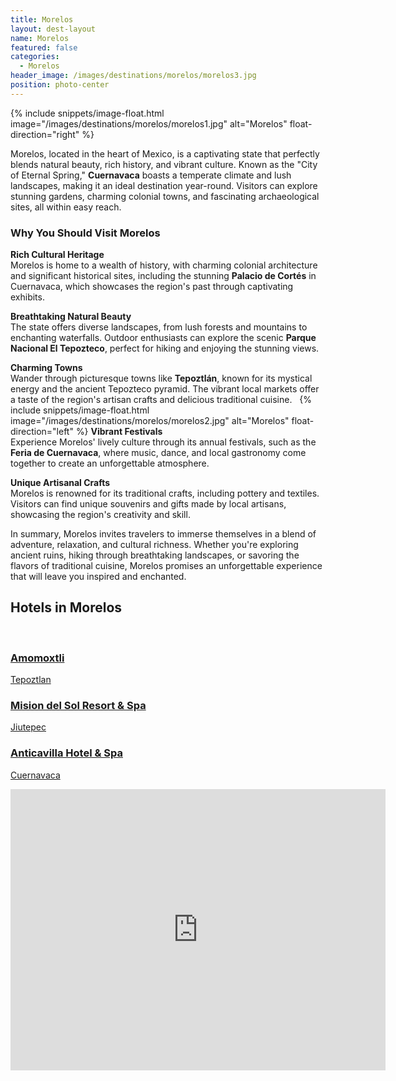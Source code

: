 ```yaml
---
title: Morelos
layout: dest-layout
name: Morelos
featured: false
categories:
  - Morelos
header_image: /images/destinations/morelos/morelos3.jpg
position: photo-center
---
```


{% include snippets/image-float.html image="/images/destinations/morelos/morelos1.jpg" alt="Morelos" float-direction="right" %}


Morelos, located in the heart of Mexico, is a captivating state that perfectly blends natural beauty, rich history, and vibrant culture. Known as the "City of Eternal Spring," **Cuernavaca** boasts a temperate climate and lush landscapes, making it an ideal destination year-round. Visitors can explore stunning gardens, charming colonial towns, and fascinating archaeological sites, all within easy reach.

### Why You Should Visit Morelos  

**Rich Cultural Heritage**  
Morelos is home to a wealth of history, with charming colonial architecture and significant historical sites, including the stunning **Palacio de Cortés** in Cuernavaca, which showcases the region's past through captivating exhibits.  


**Breathtaking Natural Beauty**  
The state offers diverse landscapes, from lush forests and mountains to enchanting waterfalls. Outdoor enthusiasts can explore the scenic **Parque Nacional El Tepozteco**, perfect for hiking and enjoying the stunning views.  

**Charming Towns**  
Wander through picturesque towns like **Tepoztlán**, known for its mystical energy and the ancient Tepozteco pyramid. The vibrant local markets offer a taste of the region's artisan crafts and delicious traditional cuisine.  &nbsp; 
{% include snippets/image-float.html image="/images/destinations/morelos/morelos2.jpg" alt="Morelos" float-direction="left" %}
**Vibrant Festivals**  
Experience Morelos' lively culture through its annual festivals, such as the **Feria de Cuernavaca**, where music, dance, and local gastronomy come together to create an unforgettable atmosphere.  &nbsp; 

**Unique Artisanal Crafts**  
Morelos is renowned for its traditional crafts, including pottery and textiles. Visitors can find unique souvenirs and gifts made by local artisans, showcasing the region's creativity and skill.  &nbsp; 

In summary, Morelos invites travelers to immerse themselves in a blend of adventure, relaxation, and cultural richness. Whether you're exploring ancient ruins, hiking through breathtaking landscapes, or savoring the flavors of traditional cuisine, Morelos promises an unforgettable experience that will leave you inspired and enchanted.  &nbsp; 
&nbsp; 
&nbsp; 

## Hotels in Morelos

&nbsp; 

<section class='grid'>

<div class="col-3_sm-4_xs-6 padded-1">
    <a href="/hotels/amomoxtli">
        <div class="bg-image square" style="background-image:url('/images/hotels/amomoxtli/amomoxtli1.jpg')">  </div>
        <h3 class='center'>Amomoxtli</h3>        
        <p>Tepoztlan</p>
    </a>  
</div>

<div class="col-3_sm-4_xs-6 padded-1">
    <a href="/hotels/misiondelsol">
        <div class="bg-image square" style="background-image:url('/images/hotels/misiondelsol/misiondelsol1.jpg')">  </div>
        <h3 class='center'>Mision del Sol Resort & Spa</h3>    
        <p>Jiutepec</p>    
    </a>  
</div>

<div class="col-3_sm-4_xs-6 padded-1">
    <a href="/hotels/anticavilla">
        <div class="bg-image square" style="background-image:url('/images/hotels/anticavilla/anticavilla3.jpg')">  </div>
        <h3 class='center'>Anticavilla Hotel & Spa</h3>        
        <p>Cuernavaca</p>
    </a>  
</div>

<div class='map-container center margin-1'>

<iframe src="https://www.google.com/maps/embed?pb=!1m18!1m12!1m3!1d483644.539588496!2d-99.3933384543598!3d18.732399377930555!2m3!1f0!2f0!3f0!3m2!1i1024!2i768!4f13.1!3m3!1m2!1s0x85cddfae25f6fe47%3A0x975f8225a169dd0f!2sMorelos%2C%20M%C3%A9xico!5e0!3m2!1ses!2ses!4v1739389577120!5m2!1ses!2ses" width="600" height="450" style="border:0;" allowfullscreen="" loading="lazy" referrerpolicy="no-referrer-when-downgrade"></iframe>

</div>

</section>
